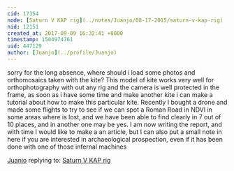 ```yaml
---
cid: 17354
node: [Saturn V KAP rig](../notes/Juanjo/08-17-2015/saturn-v-kap-rig)
nid: 12151
created_at: 2017-09-09 16:32:41 +0000
timestamp: 1504974761
uid: 447129
author: [Juanjo](../profile/Juanjo)
---
```


sorry for the long absence, where should i load some photos and orthomosaics taken with the kite?
This model of kite works very well for orthophotography with out any rig and the camera is well protected in the frame, as soon as i have some time and make another kite i can make a tutorial about how to make this particular kite.
Recently I bought a drone and made some flights to try to see if we can spot a Roman Road in NDVI in some areas where is lost, and we have been able to find clearly in 7 out of 10 places, and in another  one may be yes. I am now writing the report, and with time I would like to make a an article, but I can also put a small note in here if you are interested in archaeological prospection, even if it has been done with one of those infernal machines



[Juanjo](../profile/Juanjo) replying to: [Saturn V KAP rig](../notes/Juanjo/08-17-2015/saturn-v-kap-rig)

